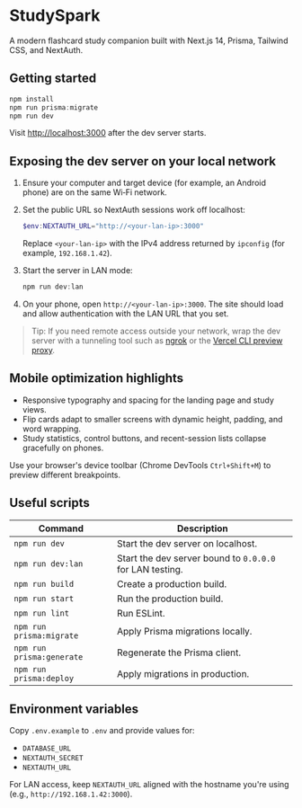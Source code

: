 # StudySpark

A modern flashcard study companion built with Next.js 14, Prisma, Tailwind CSS, and NextAuth.

## Getting started

```powershell
npm install
npm run prisma:migrate
npm run dev
```

Visit [http://localhost:3000](http://localhost:3000) after the dev server starts.

## Exposing the dev server on your local network

1. Ensure your computer and target device (for example, an Android phone) are on the same Wi‑Fi network.
2. Set the public URL so NextAuth sessions work off localhost:

   ```powershell
   $env:NEXTAUTH_URL="http://<your-lan-ip>:3000"
   ```

   Replace `<your-lan-ip>` with the IPv4 address returned by `ipconfig` (for example, `192.168.1.42`).

3. Start the server in LAN mode:

   ```powershell
   npm run dev:lan
   ```

4. On your phone, open `http://<your-lan-ip>:3000`. The site should load and allow authentication with the LAN URL that you set.

> Tip: If you need remote access outside your network, wrap the dev server with a tunneling tool such as [ngrok](https://ngrok.com/) or the [Vercel CLI preview proxy](https://vercel.com/docs/cli/tunnel).

## Mobile optimization highlights

- Responsive typography and spacing for the landing page and study views.
- Flip cards adapt to smaller screens with dynamic height, padding, and word wrapping.
- Study statistics, control buttons, and recent-session lists collapse gracefully on phones.

Use your browser's device toolbar (Chrome DevTools `Ctrl+Shift+M`) to preview different breakpoints.

## Useful scripts

| Command                   | Description                                              |
| ------------------------- | -------------------------------------------------------- |
| `npm run dev`             | Start the dev server on localhost.                       |
| `npm run dev:lan`         | Start the dev server bound to `0.0.0.0` for LAN testing. |
| `npm run build`           | Create a production build.                               |
| `npm run start`           | Run the production build.                                |
| `npm run lint`            | Run ESLint.                                              |
| `npm run prisma:migrate`  | Apply Prisma migrations locally.                         |
| `npm run prisma:generate` | Regenerate the Prisma client.                            |
| `npm run prisma:deploy`   | Apply migrations in production.                          |

## Environment variables

Copy `.env.example` to `.env` and provide values for:

- `DATABASE_URL`
- `NEXTAUTH_SECRET`
- `NEXTAUTH_URL`

For LAN access, keep `NEXTAUTH_URL` aligned with the hostname you're using (e.g., `http://192.168.1.42:3000`).
